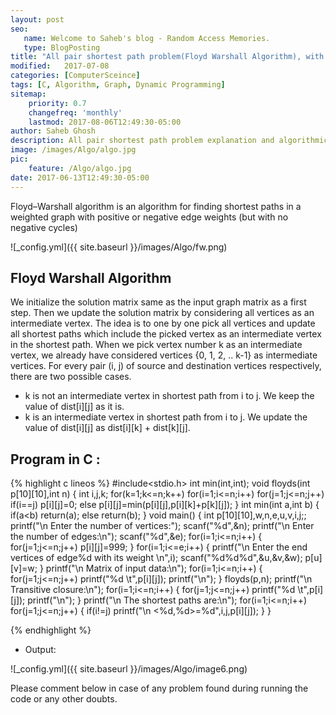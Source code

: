 ```yaml
---
layout: post
seo:
   name: Welcome to Saheb's blog - Random Access Memories.
   type: BlogPosting
title: "All pair shortest path problem(Floyd Warshall Algorithm), with C Program Example"
modified:   2017-07-08
categories: [ComputerSceince]
tags: [C, Algorithm, Graph, Dynamic Programming]
sitemap:
    priority: 0.7
    changefreq: 'monthly'
    lastmod: 2017-08-06T12:49:30-05:00
author: Saheb Ghosh
description: All pair shortest path problem explanation and algorithmic solution. C Program example of Floyd Warshall Algorithm.
image: /images/Algo/algo.jpg
pic:
    feature: /Algo/algo.jpg
date: 2017-06-13T12:49:30-05:00
---
```

Floyd–Warshall algorithm is an algorithm for finding shortest paths in a weighted graph with positive or negative edge weights (but with no negative cycles)

![_config.yml]({{ site.baseurl }}/images/Algo/fw.png)

## Floyd Warshall Algorithm
We initialize the solution matrix same as the input graph matrix as a first step. Then we update the solution matrix by considering all vertices as an intermediate vertex. The idea is to one by one pick all vertices and update all shortest paths which include the picked vertex as an intermediate vertex in the shortest path. When we pick vertex number k as an intermediate vertex, we already have considered vertices {0, 1, 2, .. k-1} as intermediate vertices. For every pair (i, j) of source and destination vertices respectively, there are two possible cases.


- k is not an intermediate vertex in shortest path from i to j. We keep the value of dist[i][j] as it is.
- k is an intermediate vertex in shortest path from i to j. We update the value of dist[i][j] as dist[i][k] + dist[k][j].

## Program in C :

{% highlight c lineos %}
#include<stdio.h>
int min(int,int);
void floyds(int p[10][10],int n)
{
 int i,j,k;
 for(k=1;k<=n;k++)
  for(i=1;i<=n;i++)
   for(j=1;j<=n;j++)
    if(i==j)
     p[i][j]=0;
    else
     p[i][j]=min(p[i][j],p[i][k]+p[k][j]);
}
int min(int a,int b)
{
 if(a<b)
  return(a);
 else
  return(b);
}
void main()
{
 int p[10][10],w,n,e,u,v,i,j;;
 printf("\n Enter the number of vertices:");
 scanf("%d",&n);
 printf("\n Enter the number of edges:\n");
 scanf("%d",&e);
 for(i=1;i<=n;i++)
 {
  for(j=1;j<=n;j++)
   p[i][j]=999;
 }
 for(i=1;i<=e;i++)
 {
  printf("\n Enter the end vertices of edge%d with its weight \n",i);
  scanf("%d%d%d",&u,&v,&w);
  p[u][v]=w;
 }
 printf("\n Matrix of input data:\n");
 for(i=1;i<=n;i++)
 {
  for(j=1;j<=n;j++)
   printf("%d \t",p[i][j]);
  printf("\n");
 }
 floyds(p,n);
 printf("\n Transitive closure:\n");
 for(i=1;i<=n;i++)
 {
  for(j=1;j<=n;j++)
   printf("%d \t",p[i][j]);
  printf("\n");
 }
 printf("\n The shortest paths are:\n");
 for(i=1;i<=n;i++)
  for(j=1;j<=n;j++)
  {
   if(i!=j)
    printf("\n <%d,%d>=%d",i,j,p[i][j]);
  }
}

{% endhighlight %}


- Output:


![_config.yml]({{ site.baseurl }}/images/Algo/image6.png)



Please comment below in case of any problem found during running the code or any other doubts.

